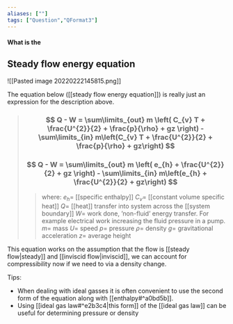 ```yaml
---
aliases: [""]
tags: ["Question","QFormat3"]
---
```


#### What is the
## Steady flow energy equation
![[Pasted image 20220222145815.png]]

The equation below ([[steady flow energy equation]]) is really just an expression for the description above.

> ### $$ Q - W = \sum\limits_{out} m \left( C_{v} T + \frac{U^{2}}{2} + \frac{p}{\rho} + gz \right) - \sum\limits_{in} m\left(C_{v} T + \frac{U^{2}}{2} + \frac{p}{\rho} + gz\right) $$ 
> ### $$ Q - W = \sum\limits_{out} m \left( e_{h} + \frac{U^{2}}{2} + gz \right) - \sum\limits_{in} m\left(e_{h} + \frac{U^{2}}{2} + gz\right) $$ 
>> where:
>> $e_{h}=$ [[specific enthalpy]]
>> $C_{v}=$ [[constant volume specific heat]]
>> $Q=$ [[heat]] transfer into system across the [[system boundary]]
>> $W=$ work done, ’non-fluid’ energy transfer. For example electrical work increasing the fluid pressure in a pump.
>> $m=$ mass
>> $U=$ speed
>> $p=$ pressure
>> $\rho=$ density
>> $g=$ gravitational acceleration
>> $z=$ average height


This equation works on the assumption that the flow is [[steady flow|steady]] and [[inviscid flow|inviscid]], we can account for compressibility now if we need to via a density change.  

Tips:
- When dealing with ideal gasses it is often convenient to use the second form of the equation along with [[enthalpy#^a0bd5b]].
- Using [[ideal gas law#^e2b3c4|this form]] of the [[ideal gas law]] can be useful for determining pressure or density 